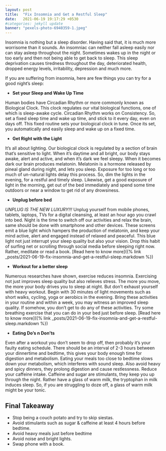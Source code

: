 ```yaml
---
layout: post
title:  "Fix Insomnia and Get a Restful Sleep"
date:   2021-06-19 19:17:29 +0530
#categories: jekyll update
banner: "pexels-photo-6940359-1.jpeg"
---
```

Insomnia is nothing but a sleep disorder. Having said that, it is much more worrisome than it sounds. An insomniac can neither fall asleep easily nor can stay asleep throughout the night. Sometimes wakes up in the night or too early and then not being able to get back to sleep. This sleep deprivation causes tiredness throughout the day, deteriorated health, dropped energy levels, irritability, depression and much more.

If you are suffering from insomnia, here are few things you can try for a good night’s sleep:

* **Set your Sleep and Wake Up Time**

Human bodies have Circadian Rhythm or more commonly known as Biological Clock. This clock regulates our vital biological functions, one of which is sleep-awake cycle. Circadian Rhythm works on Consistency. So, set a fixed sleep time and wake up time, and stick to it every day, even on days off. This fixed routine sets your biological clock in tune. Once its set, you automatically and easily sleep and wake up on a fixed time.


* **Get Right with the Light**

It’s all about lighting. Our biological clock is regulated by a section of brain that’s sensitive to light. When it’s daytime and all bright, our body stays awake, alert and active, and when it’s dark we feel sleepy. When it becomes dark our brain produces melatonin. Melatonin is a hormone released by pineal gland during night, and lets you sleep. Exposure for too long or too much of un-natural lights delay this process. So, dim the lights in the evening, for a restful and timely sleep. Likewise, get a good exposure of light in the morning, get out of the bed immediately and spend some time outdoors or near a window to get rid of any drowsiness.

* **Unplug before bed**

*UNPLUG IS THE NEW LUXURY!!!* Unplug yourself from mobile phones, tablets, laptops, TVs for a digital cleansing, at least an hour ago you crawl into bed. Night is the time to switch off our activities and relax the brain, same should be done with smartphone and other devices. These screens emit a blue light which hampers the production of melatonin, and keep your mind active, alert and engaged instead of relaxed and peaceful. This blue light not just interrupt your sleep quality but also your vision. Drop this habit of surfing net or scrolling through social media before sleeping right now. Rather, meditate or read a book. [Read here to know more]({% link _posts/2021-06-19-fix-insomnia-and-get-a-restful-sleep.markdown %})

* **Workout for a better sleep** 

Numerous researches have shown, exercise reduces insomnia. Exercising not just improves sleep quality but also relieves stress. The more you move, the more your body drives you to sleep at night. But don’t exhaust yourself with heavy workout. Begin with 30 minutes of light movements such as short walks, cycling, yoga or aerobics in the evening. Bring these activities in your routine and within a week, you may witness an improved sleep quality. If somehow, you don’t get to do any of these activities. Try some breathing exercise that you can do in your bed just before sleep. [Read here to know more]({% link _posts/2021-06-19-fix-insomnia-and-get-a-restful-sleep.markdown %})

* **Eating Do’s n Don’ts** 

Even after a workout you don’t seem to drop off, then probably it’s your faulty eating schedule. There should be an interval of 2-3 hours between your dinnertime and bedtime, this gives your body enough time for digestion and metabolism. Eating your meals too close to bedtime slows down your metabolism, which interferes with sound sleep. Also avoid heavy and spicy dinners, they prolong digestion and cause restlessness. Reduce your caffeine intake. Caffeine and sugar are stimulants, they keep you up through the night. Rather have a glass of warm milk, the tryptophan in milk induces sleep. So, if you are struggling to doze off, a glass of warm milk might be your tonic.

## Final Takeaway
* Stop being a couch potato and try to skip siestas.
* Avoid stimulants such as sugar & caffeine at least 4 hours before bedtime.
* Avoid heavy meals just before bedtime
* Avoid noise and bright lights.
* Swap phone with a book.